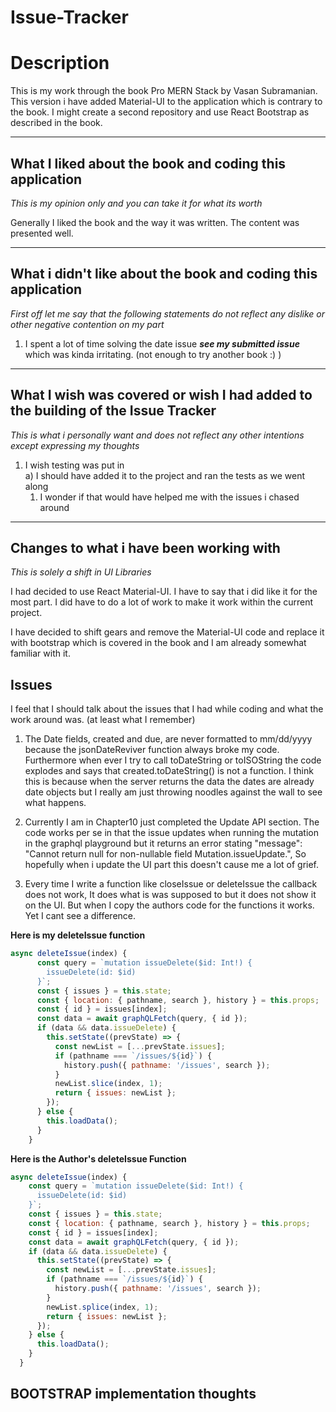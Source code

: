 # Issue-Tracker

# Description
This is my work through the book Pro MERN Stack by Vasan Subramanian. This version i have added Material-UI to the application which is contrary to the book. I might create a second repository and use React Bootstrap as described in the book.

---

## What I liked about the book and coding this application

*This is my opinion only and you can take it for what its worth*

Generally I liked the book and the way it was written. The content was presented well. 

---

## What i didn't like about the book and coding this application

*First off let me say that the following statements do not reflect any dislike or other negative contention on my part*

1) I spent a lot of time solving the date issue ***see my submitted issue*** which was kinda irritating. (not enough to try another book :) )

---

## What I wish was covered or wish I had added to the building of the Issue Tracker

*This is what i personally want and does not reflect any other intentions except expressing my thoughts*

1) I wish testing was put in  
  a) I should have added it to the project and ran the tests as we went along  
    1) I wonder if that would have helped me with the issues i chased around

---

## Changes to what i have been working with

*This is solely a shift in UI Libraries*

I had decided to use React Material-UI. I have to say that i did like it for the most part. I did have to do a lot of work to make it work within the current project.

I have decided to shift gears and remove the Material-UI code and replace it with bootstrap which is covered in the book and I am already somewhat familiar with it.

## Issues

I feel that I should talk about the issues that I had while coding and what the work around was. (at least what I remember)

1) The Date fields, created and due, are never formatted to mm/dd/yyyy because the jsonDateReviver function always broke my code. Furthermore when ever I try to call toDateString or toISOString the code explodes and says that created.toDateString() is not a function. I think this is because when the server returns the data the dates are already date objects but I really am just throwing noodles against the wall to see what happens.

2) Currently I am in Chapter10 just completed the Update API section. The code works per se in that the issue updates when running the mutation in the graphql playground but it returns an error stating "message": "Cannot return null for non-nullable field Mutation.issueUpdate.", So hopefully when i update the UI part this doesn't cause me a lot of grief.  
3) Every time I write a function like closeIssue or deleteIssue the callback does not work, It does what is was supposed to but it does not show it on the UI. But when I copy the authors code for the functions it works. Yet I cant see a difference.

**Here is my deleteIssue function**  
```javascript
async deleteIssue(index) {    
      const query = `mutation issueDelete($id: Int!) {    
        issueDelete(id: $id)    
      }`;    
      const { issues } = this.state;    
      const { location: { pathname, search }, history } = this.props;    
      const { id } = issues[index];    
      const data = await graphQLFetch(query, { id });    
      if (data && data.issueDelete) {    
        this.setState((prevState) => {    
          const newList = [...prevState.issues];    
          if (pathname === `/issues/${id}`) {    
            history.push({ pathname: '/issues', search });    
          }    
          newList.slice(index, 1);    
          return { issues: newList };    
        });    
      } else {    
        this.loadData();    
      }    
    }
```
    

**Here is the Author's deleteIssue Function**

```javascript
async deleteIssue(index) {
    const query = `mutation issueDelete($id: Int!) {
      issueDelete(id: $id)
    }`;
    const { issues } = this.state;
    const { location: { pathname, search }, history } = this.props;
    const { id } = issues[index];
    const data = await graphQLFetch(query, { id });
    if (data && data.issueDelete) {
      this.setState((prevState) => {
        const newList = [...prevState.issues];
        if (pathname === `/issues/${id}`) {
          history.push({ pathname: '/issues', search });
        }
        newList.splice(index, 1);
        return { issues: newList };
      });
    } else {
      this.loadData();
    }
  } 
  ```
  
  ## BOOTSTRAP implementation thoughts

  
